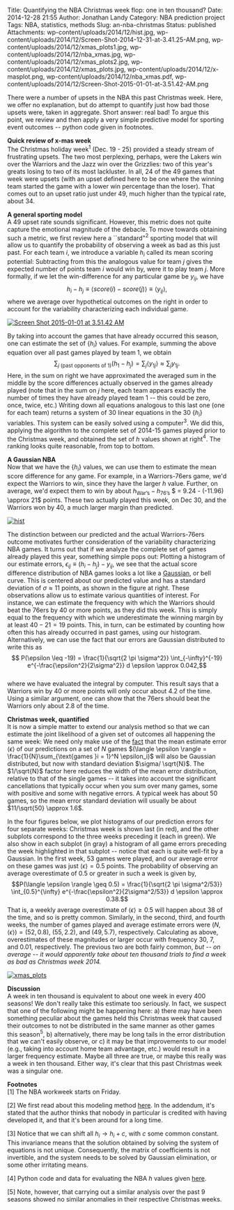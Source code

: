 Title: Quantifying the NBA Christmas week flop: one in ten thousand?
Date: 2014-12-28 21:55
Author: Jonathan Landy
Category: NBA prediction project
Tags: NBA, statistics, methods
Slug: an-nba-christmas
Status: published
Attachments: wp-content/uploads/2014/12/hist.jpg, wp-content/uploads/2014/12/Screen-Shot-2014-12-31-at-3.41.25-AM.png, wp-content/uploads/2014/12/xmas_plots1.jpg, wp-content/uploads/2014/12/nba_xmas.jpg, wp-content/uploads/2014/12/xmas_plots2.jpg, wp-content/uploads/2014/12/xmas_plots.jpg, wp-content/uploads/2014/12/x-masplot.png, wp-content/uploads/2014/12/nba_xmas.pdf, wp-content/uploads/2014/12/Screen-Shot-2015-01-01-at-3.51.42-AM.png

There were a number of upsets in the NBA this past Christmas week. Here, we offer no explanation, but do attempt to quantify just how bad those upsets were, taken in aggregate. Short answer: real bad! To argue this point, we review and then apply a very simple predictive model for sporting event outcomes -- python code given in footnotes.

  



**Quick review of x-mas week**  
The Christmas holiday week$^1$ (Dec. 19 - 25) provided a steady stream of frustrating upsets. The two most perplexing, perhaps, were the Lakers win over the Warriors and the Jazz win over the Grizzlies: two of this year's greats losing to two of its most lackluster. In all, $24$ of the $49$ games that week were upsets (with an upset defined here to be one where the winning team started the game with a lower win percentage than the loser). That comes out to an upset ratio just under $49%$, much higher than the typical rate, about $34%$.

**A general sporting model**  
A $49%$ upset rate sounds significant. However, this metric does not quite capture the emotional magnitude of the debacle. To move towards obtaining such a metric, we first review here a \`\`standard"$^2$ sporting model that will allow us to quantify the probability of observing a week as bad as this just past. For each team $i$, we introduce a variable $h_i$ called its mean scoring potential: Subtracting from this the analogous value for team $j$ gives the expected number of points team $i$ would win by, were it to play team $j$. More formally, if we let the win-difference for any particular game be $y_{ij}$, we have $$h_i - h_j \equiv \langle score(i) - score(j) \rangle \equiv \langle y_{ij} \rangle, $$ where we average over hypothetical outcomes on the right in order to account for the variability characterizing each individual game.

[![Screen Shot 2015-01-01 at 3.51.42 AM]({static}/wp-content/uploads/2014/12/Screen-Shot-2015-01-01-at-3.51.42-AM.png)]({static}/wp-content/uploads/2014/12/Screen-Shot-2015-01-01-at-3.51.42-AM.png)

By taking into account the games that have already occurred this season, one can estimate the set of $\{h_i\}$ values. For example, summing the above equation over all past games played by team $1$, we obtain $$ \sum_{j\text{ (past opponents of 1)}} (h_1 - h_j) = \sum_j \langle y_{1j} \rangle \approx \sum_j y_{1j}.$$ Here, in the sum on right we have approximated the averaged sum in the middle by the score differences actually observed in the games already played (note that in the sum on $j$ here, each team appears exactly the number of times they have already played team $1$ -- this could be zero, once, twice, etc.) Writing down all equations analogous to this last one (one for each team) returns a system of $30$ linear equations in the $30$ $\{h_i\}$ variables. This system can be easily solved using a computer$^3$. We did this, applying the algorithm to the complete set of 2014-15 games played prior to the Christmas week, and obtained the set of $h$ values shown at right$^4$. The ranking looks quite reasonable, from top to bottom.

**A Gaussian NBA**  
Now that we have the $\{h_i\}$ values, we can use them to estimate the mean score difference for any game. For example, in a Warriors-76ers game, we'd expect the Warriors to win, since they have the larger $h$ value. Further, on average, we'd expect them to win by about $h_{\text{War's}} - h_{\text{76's}}$ $ = 9.24 - (-11.96) \approx 21$ points. These two actually played this week, on Dec 30, and the Warriors won by $40$, a much larger margin than predicted.

[![hist]({static}/wp-content/uploads/2014/12/hist.jpg)]({static}/wp-content/uploads/2014/12/hist.jpg)

The distinction between our predicted and the actual Warriors-76ers outcome motivates further consideration of the variability characterizing NBA games. It turns out that if we analyze the complete set of games already played this year, something simple pops out: Plotting a histogram of our estimate errors, $\epsilon_{ij} \equiv (h_i - h_j) - y_{ij}$, we see that the actual score difference distribution of NBA games looks a lot like a [Gaussian](http://en.wikipedia.org/wiki/Gaussian_function), or bell curve. This is centered about our predicted value and has a standard deviation of $\sigma \approx 11$ points, as shown in the figure at right. These observations allow us to estimate various quantities of interest. For instance, we can estimate the frequency with which the Warriors should beat the 76ers by 40 or more points, as they did this week. This is simply equal to the frequency with which we underestimate the winning margin by at least $40 - 21 = 19$ points. This, in turn, can be estimated by counting how often this has already occurred in past games, using our histogram. Alternatively, we can use the fact that our errors are Gaussian distributed to write this as $$ P(\epsilon \leq -19) = \frac{1}{\sqrt{2 \pi \sigma^2}} \int_{-\infty}^{-19} e^{-\frac{\epsilon^2}{2\sigma^2}} d \epsilon \approx 0.042,$$  
where we have evaluated the integral by computer. This result says that a Warriors win by 40 or more points will only occur about $4.2%$ of the time. Using a similar argument, one can show that the 76ers should beat the Warriors only about $2.8 %$ of the time.

**Christmas week, quantified**  
It is now a simple matter to extend our analysis method so that we can estimate the joint likelihood of a given set of outcomes all happening the same week: We need only make use of the [fact](%20http://en.wikipedia.org/wiki/Sum_of_normally_distributed_random_variables) that the mean estimate error $\langle \epsilon \rangle$ of our predictions on a set of $N$ games $(\langle \epsilon \rangle = \frac{1}{N}\sum_{\text{games }i = 1}^N \epsilon_i)$ will also be Gaussian distributed, but now with standard deviation $\sigma/ \sqrt{N}$. The $1/\sqrt{N}$ factor here reduces the width of the mean error distribution, relative to that of the single games -- it takes into account the significant cancellations that typically occur when you sum over many games, some with positive and some with negative errors. A typical week has about $50$ games, so the mean error standard deviation will usually be about $11/\sqrt{50} \approx 1.6$.

In the four figures below, we plot histograms of our prediction errors for four separate weeks: Christmas week is shown last (in red), and the other subplots correspond to the three weeks preceding it (each in green). We also show in each subplot (in gray) a histogram of all game errors preceding the week highlighted in that subplot -- notice that each is quite well-fit by a Gaussian. In the first week, $53$ games were played, and our average error on these games was just $\langle \epsilon \rangle = 0.5$ points. The probability of observing an average overestimate of $0.5$ or greater in such a week is given by, $$P(\langle \epsilon \rangle \geq 0.5) = \frac{1}{\sqrt{2 \pi \sigma^2/53}} \int_{0.5}^{\infty} e^{-\frac{\epsilon^2}{2\sigma^2/53}} d \epsilon \approx 0.38.$$ That is, a weekly average overestimate of $\langle \epsilon \rangle \geq 0.5$ will happen about $38%$ of the time, and so is pretty common. Similarly, in the second, third, and fourth weeks, the number of games played and average estimate errors were $(N,\langle \epsilon \rangle) = (52,0.8),$ $(55,2.2)$, and $(49,5.7)$, respectively. Calculating as above, overestimates of these magnitudes or larger occur with frequency $30%$, $7%$, and $0.01 %$, respectively. The previous two are both fairly common, *but -- on average -- it would apparently take about ten thousand trials to find a week as bad as Christmas week 2014.*

[![xmas_plots]({static}/wp-content/uploads/2014/12/xmas_plots2.jpg)]({static}/wp-content/uploads/2014/12/xmas_plots2.jpg)

**Discussion**  
A week in ten thousand is equivalent to about one week in every $400$ seasons! We don't really take this estimate too seriously. In fact, we suspect that one of the following might be happening here: a) there may have been something peculiar about the games held this Christmas week that caused their outcomes to not be distributed in the same manner as other games this season$^5$, b) alternatively, there may be long tails in the error distribution that we can't easily observe, or c) it may be that improvements to our model (e.g., taking into account home team advantage, etc.) would result in a larger frequency estimate. Maybe all three are true, or maybe this really was a week in ten thousand. Either way, it's clear that this past Christmas week was a singular one.

**Footnotes**  
[1] The NBA workweek starts on Friday.

[2] We first read about this modeling method [here](http://www.pro-football-reference.com/blog/?p=37). In the addendum, it's stated that the author thinks that nobody in particular is credited with having developed it, and that it's been around for a long time.

[3] Notice that we can shift all $h_i \to h_i +c$, with $c$ some common constant. This invariance means that the solution obtained by solving the system of equations is not unique. Consequently, the matrix of coefficients is not invertible, and the system needs to be solved by Gaussian elimination, or some other irritating means.

[4] Python code and data for evaluating the NBA $h$ values given [here](%20http://efavdb.com/nba-h-model/).

[5] Note, however, that carrying out a similar analysis over the past 9 seasons showed no similar anomalies in their respective Christmas weeks.

